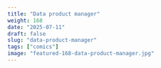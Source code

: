```yaml
---
title: "Data product manager"
weight: 168
date: "2025-07-11"
draft: false
slug: "data-product-manager"
tags: ["comics"]
image: "featured-168-data-product-manager.jpg"
---
```

